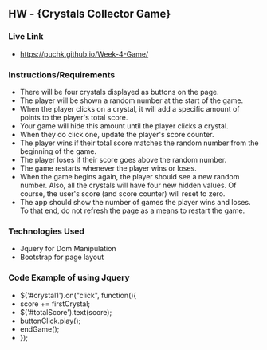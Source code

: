 ## HW - {Crystals Collector Game}

### Live Link
 - https://puchk.github.io/Week-4-Game/

### Instructions/Requirements
  - There will be four crystals displayed as buttons on the page.
  - The player will be shown a random number at the start of the game.
  - When the player clicks on a crystal, it will add a specific amount of points to the player's total score.
  - Your game will hide this amount until the player clicks a crystal.
  - When they do click one, update the player's score counter.
  - The player wins if their total score matches the random number from the beginning of the game.
  - The player loses if their score goes above the random number.
  - The game restarts whenever the player wins or loses.
  - When the game begins again, the player should see a new random number. Also, all the crystals will have four new hidden values. Of course, the user's score (and score counter) will reset to zero.
  - The app should show the number of games the player wins and loses. To that end, do not refresh the page as a means to restart the game.

### Technologies Used
  - Jquery for Dom Manipulation
  - Bootstrap for page layout

### Code Example of using Jquery
 - $('#crystal1').on("click", function(){
 -	score += firstCrystal;
 -	$('#totalScore').text(score);
 -	buttonClick.play();
 -	endGame();
 - });

